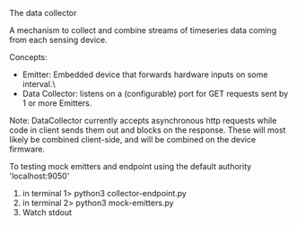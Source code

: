 The data collector

A mechanism to collect and combine streams of timeseries data coming from each sensing device.

Concepts:
- Emitter: Embedded device that forwards hardware inputs on some interval.\
- Data Collector: listens on a (configurable) port for GET requests sent by 1 or more Emitters.

Note: DataCollector currently accepts asynchronous http requests while code in client sends them out and blocks on the response. These will most likely be combined client-side, and will be combined on the device firmware.

To testing mock emitters and endpoint using the default authority 'localhost:9050'
1) in terminal 1> python3 collector-endpoint.py
2) in terminal 2> python3 mock-emitters.py
3) Watch stdout
